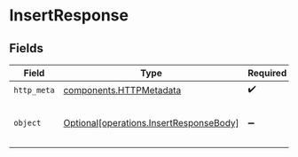 # InsertResponse


## Fields

| Field                                                                                    | Type                                                                                     | Required                                                                                 | Description                                                                              | Example                                                                                  |
| ---------------------------------------------------------------------------------------- | ---------------------------------------------------------------------------------------- | ---------------------------------------------------------------------------------------- | ---------------------------------------------------------------------------------------- | ---------------------------------------------------------------------------------------- |
| `http_meta`                                                                              | [components.HTTPMetadata](../../models/components/httpmetadata.md)                       | :heavy_check_mark:                                                                       | N/A                                                                                      |                                                                                          |
| `object`                                                                                 | [Optional[operations.InsertResponseBody]](../../models/operations/insertresponsebody.md) | :heavy_minus_sign:                                                                       | Successful operation                                                                     | {<br/>"status": "success"<br/>}                                                          |